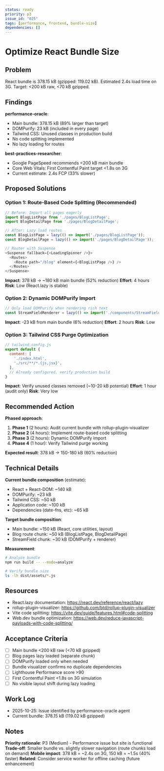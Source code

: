 ```yaml
---
status: ready
priority: p3
issue_id: "025"
tags: [performance, frontend, bundle-size]
dependencies: []
---
```


# Optimize React Bundle Size

## Problem

React bundle is 378.15 kB (gzipped: 119.02 kB). Estimated 2.4s load time on 3G. Target: <200 kB raw, <70 kB gzipped.

## Findings

**performance-oracle**:
- Main bundle: 378.15 kB (89% larger than target)
- DOMPurify: 23 kB (included in every page)
- Tailwind CSS: Unused classes in production build
- No code splitting implemented
- No lazy loading for routes

**best-practices-researcher**:
- Google PageSpeed recommends <200 kB main bundle
- Core Web Vitals: First Contentful Paint target <1.8s on 3G
- Current estimate: 2.4s FCP (33% slower)

## Proposed Solutions

### Option 1: Route-Based Code Splitting (Recommended)
```javascript
// Before: Import all pages eagerly
import BlogListPage from './pages/BlogListPage';
import BlogDetailPage from './pages/BlogDetailPage';

// After: Lazy load routes
const BlogListPage = lazy(() => import('./pages/BlogListPage'));
const BlogDetailPage = lazy(() => import('./pages/BlogDetailPage'));

// Router with Suspense
<Suspense fallback={<LoadingSpinner />}>
  <Routes>
    <Route path="/blog" element={<BlogListPage />} />
  </Routes>
</Suspense>
```

**Impact**: 378 kB → ~180 kB main bundle (52% reduction)
**Effort**: 4 hours
**Risk**: Low (React.lazy is stable)

### Option 2: Dynamic DOMPurify Import
```javascript
// Only load DOMPurify when rendering rich text
const StreamFieldRenderer = lazy(() => import('./components/StreamFieldRenderer'));
```

**Impact**: -23 kB from main bundle (6% reduction)
**Effort**: 2 hours
**Risk**: Low

### Option 3: Tailwind CSS Purge Optimization
```javascript
// tailwind.config.js
export default {
  content: [
    './index.html',
    './src/**/*.{js,jsx}',
  ],
  // Already configured, verify production build
}
```

**Impact**: Verify unused classes removed (~10-20 kB potential)
**Effort**: 1 hour (audit only)
**Risk**: Very low

## Recommended Action

**Phased approach**:
1. **Phase 1** (2 hours): Audit current bundle with rollup-plugin-visualizer
2. **Phase 2** (4 hours): Implement route-based code splitting
3. **Phase 3** (2 hours): Dynamic DOMPurify import
4. **Phase 4** (1 hour): Verify Tailwind purge working

**Expected result**: 378 kB → 150-180 kB (60% reduction)

## Technical Details

**Current bundle composition** (estimate):
- React + React-DOM: ~140 kB
- DOMPurify: ~23 kB
- Tailwind CSS: ~50 kB
- Application code: ~100 kB
- Dependencies (date-fns, etc): ~65 kB

**Target bundle composition**:
- Main bundle: ~150 kB (React, core utilities, layout)
- Blog route chunk: ~50 kB (BlogListPage, BlogDetailPage)
- StreamField chunk: ~30 kB (DOMPurify + renderer)

**Measurement**:
```bash
# Analyze bundle
npm run build -- --mode=analyze

# Verify bundle size
ls -lh dist/assets/*.js
```

## Resources

- React.lazy documentation: https://react.dev/reference/react/lazy
- rollup-plugin-visualizer: https://github.com/btd/rollup-plugin-visualizer
- Vite code splitting: https://vite.dev/guide/features.html#code-splitting
- Web.dev bundle optimization: https://web.dev/reduce-javascript-payloads-with-code-splitting/

## Acceptance Criteria

- [ ] Main bundle <200 kB raw (<70 kB gzipped)
- [ ] Blog pages lazy loaded (separate chunk)
- [ ] DOMPurify loaded only when needed
- [ ] Bundle visualizer confirms no duplicate dependencies
- [ ] Lighthouse Performance score >90
- [ ] First Contentful Paint <1.8s on 3G simulation
- [ ] No visible layout shift during lazy loading

## Work Log

- 2025-10-25: Issue identified by performance-oracle agent
- Current bundle: 378.15 kB (119.02 kB gzipped)

## Notes

**Priority rationale**: P3 (Medium) - Performance issue but site is functional
**Trade-off**: Smaller bundle vs. slightly slower navigation (route chunks load on demand)
**Mobile impact**: 378 kB = ~2.4s on 3G, 150 kB = ~1.5s (40% faster)
**Related**: Consider service worker for offline caching (future enhancement)
